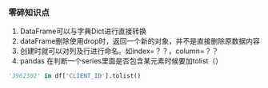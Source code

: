 ### 零碎知识点

1. DataFrame可以与字典Dict进行直接转换
2. dataFrame删除使用drop时，返回一个新的对象，并不是直接删除原数据内容
3. 创建时就可以对列及行进行命名。如index=？？，column=？？
4. pandas 在判断一个series里面是否包含某元素时候要加tolist（）

```python
'3962302' in df['CLIENT_ID'].tolist()
```

